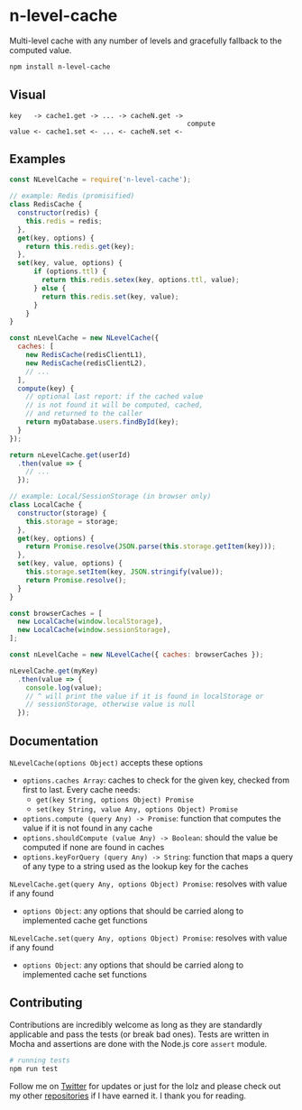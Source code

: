 # n-level-cache
Multi-level cache with any number of levels and gracefully fallback to the computed value.

```sh
npm install n-level-cache
```

## Visual

```
key   -> cache1.get -> ... -> cacheN.get ->
                                            compute
value <- cache1.set <- ... <- cacheN.set <-
```

## Examples

```js
const NLevelCache = require('n-level-cache');

// example: Redis (promisified)
class RedisCache {
  constructor(redis) {
    this.redis = redis;
  },
  get(key, options) {
    return this.redis.get(key);
  },
  set(key, value, options) {
      if (options.ttl) {
        return this.redis.setex(key, options.ttl, value);
      } else {
        return this.redis.set(key, value);
      }
    }
}

const nLevelCache = new NLevelCache({
  caches: [
    new RedisCache(redisClientL1),
    new RedisCache(redisClientL2),
    // ...
  ],
  compute(key) {
    // optional last report: if the cached value
    // is not found it will be computed, cached,
    // and returned to the caller
    return myDatabase.users.findById(key);
  }
});

return nLevelCache.get(userId)
  .then(value => {
    // ...
  });
```

```js
// example: Local/SessionStorage (in browser only)
class LocalCache {
  constructor(storage) {
    this.storage = storage;
  },
  get(key, options) {
    return Promise.resolve(JSON.parse(this.storage.getItem(key)));
  },
  set(key, value, options) {
    this.storage.setItem(key, JSON.stringify(value));
    return Promise.resolve();
  }
}

const browserCaches = [
  new LocalCache(window.localStorage),
  new LocalCache(window.sessionStorage),
];

const nLevelCache = new NLevelCache({ caches: browserCaches });

nLevelCache.get(myKey)
  .then(value => {
    console.log(value);
    // ^ will print the value if it is found in localStorage or
    // sessionStorage, otherwise value is null
  });
```

## Documentation

`NLevelCache(options Object)` accepts these options
- `options.caches Array`: caches to check for the given key, checked from first to last. Every cache needs:        
  - `get(key String, options Object) Promise`
  - `set(key String, value Any, options Object) Promise`
- `options.compute (query Any) -> Promise`: function that computes the value if it is not found in any cache
- `options.shouldCompute (value Any) -> Boolean`: should the value be computed if none are found in caches
- `options.keyForQuery (query Any) -> String`: function that maps a query of any type to a string used as the lookup key for the caches

`NLevelCache.get(query Any, options Object) Promise`: resolves with value if any found
- `options Object`: any options that should be carried along to implemented cache get functions

`NLevelCache.set(query Any, options Object) Promise`: resolves with value if any found
- `options Object`: any options that should be carried along to implemented cache set functions

## Contributing

Contributions are incredibly welcome as long as they are standardly applicable and pass the tests (or break bad ones). Tests are written in Mocha and assertions are done with the Node.js core `assert` module.

```sh
# running tests
npm run test
```

Follow me on [Twitter](https://twitter.com/compooter) for updates or just for the lolz and please check out my other [repositories](https://github.com/andrejewski) if I have earned it. I thank you for reading.
